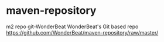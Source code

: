 maven-repository
================

m2 repo
<repository>
    <id>git-WonderBeat</id>
    <name>WonderBeat's Git based repo</name>
    <url>https://github.com/WonderBeat/maven-repository/raw/master/</url>
</repository>
